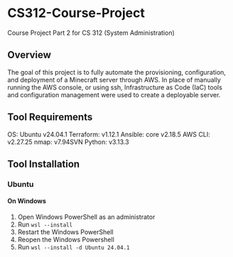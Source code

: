 # CS312-Course-Project
Course Project Part 2 for CS 312 (System Administration)

## Overview
The goal of this project is to fully automate the provisioning, configuration, and deployment of a Minecraft server through AWS. In place of manually running the AWS console, or using ssh, Infrastructure as Code (IaC) tools and configuration management were used to create a deployable server.

## Tool Requirements
OS: Ubuntu v24.04.1
Terraform: v1.12.1
Ansible: core v2.18.5
AWS CLI: v2.27.25
nmap: v7.94SVN
Python: v3.13.3

## Tool Installation
### Ubuntu
#### On Windows
1. Open Windows PowerShell as an administrator
2. Run `wsl --install`
3. Restart the Windows PowerShell
4. Reopen the Windows Powershell
5. Run `wsl --install -d Ubuntu 24.04.1`
